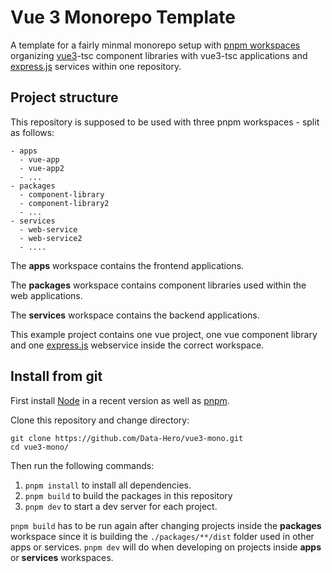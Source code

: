 # Vue 3 Monorepo Template

A template for a fairly minmal monorepo setup with [pnpm workspaces](https://pnpm.io/workspaces) organizing [vue3](https://vuejs.org/)-tsc component libraries with vue3-tsc applications and [express.js](https://expressjs.com/) services within one repository.

## Project structure

This repository is supposed to be used with three pnpm workspaces - split as follows:
```
- apps
  - vue-app
  - vue-app2
  - ...
- packages
  - component-library
  - component-library2
  - ...
- services
  - web-service
  - web-service2
  - ....
```
The **apps** workspace contains the frontend applications.

The **packages** workspace contains component libraries used within the web applications.

The **services** workspace contains the backend applications.

This example project contains one vue project, one vue component library and one [express.js]() webservice inside the correct workspace.

## Install from git
First install [Node](https://nodejs.org/) in a recent version as well as [pnpm](https://pnpm.io/).

Clone this repository and change directory:
```
git clone https://github.com/Data-Hero/vue3-mono.git
cd vue3-mono/
```

Then run the following commands:

1. `pnpm install` to install all dependencies.
2. `pnpm build` to build the packages in this repository
3. `pnpm dev` to start a dev server for each project.

`pnpm build` has to be run again after changing projects inside the **packages** workspace since it is building the `./packages/**/dist` folder used in other apps or services.
`pnpm dev` will do when developing on projects inside **apps** or **services** workspaces. 
